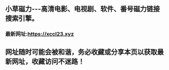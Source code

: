 ## **小草磁力---高清电影、电视剧、软件、番号磁力链接搜索引擎。**
### 最新网址:<a href="https://xccl23.xyz" target="_blank">https://xccl23.xyz</a>
## 网址随时可能会被和谐，务必收藏或分享本页以获取最新网址，收藏访问不迷路！

